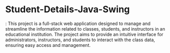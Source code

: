 # Student-Details-Java-Swing
: This project is a full-stack web application designed to manage and  streamline the information related to classes, students, and instructors in an educational  institution. The project aims to provide an intuitive interface for administrators, instructors,  and students to interact with the class data, ensuring easy access and management.
